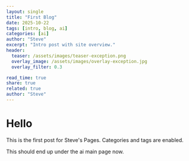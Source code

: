 ```yaml
---
layout: single
title: "First Blog"
date: 2025-10-22
tags: [intro, blog, ai]
categories: [ai]
author: "Steve"
excerpt: "Intro post with site overview."
header:
  teaser: /assets/images/teaser-exception.png
  overlay_image: /assets/images/overlay-exception.jpg
  overlay_filter: 0.3

read_time: true
share: true
related: true
author: "Steve"
---
```


# Hello
This is the first post for Steve's Pages. Categories and tags are enabled.  

This should end up under the ai main page now.



